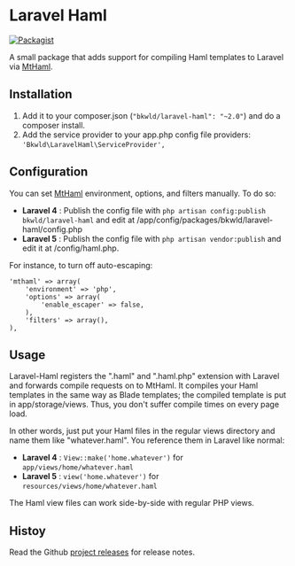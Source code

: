 # Laravel Haml

[![Packagist](https://img.shields.io/packagist/v/bkwld/laravel-haml.svg)](https://packagist.org/packages/bkwld/laravel-haml)

A small package that adds support for compiling Haml templates to Laravel via [MtHaml](https://github.com/arnaud-lb/MtHaml).



## Installation

1. Add it to your composer.json (`"bkwld/laravel-haml": "~2.0"`) and do a composer install.
2. Add the service provider to your app.php config file providers: `'Bkwld\LaravelHaml\ServiceProvider',`



## Configuration

You can set [MtHaml](https://github.com/arnaud-lb/MtHaml) environment, options, and filters manually.  To do so:

* **Laravel 4** : Publish the config file with `php artisan config:publish bkwld/laravel-haml` and edit at /app/config/packages/bkwld/laravel-haml/config.php
* **Laravel 5** : Publish the config file with `php artisan vendor:publish` and edit it at /config/haml.php.  

For instance, to turn off auto-escaping:

	'mthaml' => array(
		'environment' => 'php',
		'options' => array(
			'enable_escaper' => false,
		),
		'filters' => array(),
	), 



## Usage

Laravel-Haml registers the ".haml" and ".haml.php" extension with Laravel and forwards compile requests on to MtHaml.  It compiles your Haml templates in the same way as Blade templates; the compiled template is put in app/storage/views.  Thus, you don't suffer compile times on every page load.

In other words, just put your Haml files in the regular views directory and name them like "whatever.haml".  You reference them in Laravel like normal: 

* **Laravel 4** : `View::make('home.whatever')` for `app/views/home/whatever.haml`
* **Laravel 5** : `view('home.whatever')` for `resources/views/home/whatever.haml`

The Haml view files can work side-by-side with regular PHP views.



## Histoy

Read the Github [project releases](https://github.com/BKWLD/laravel-haml/releases) for release notes.
